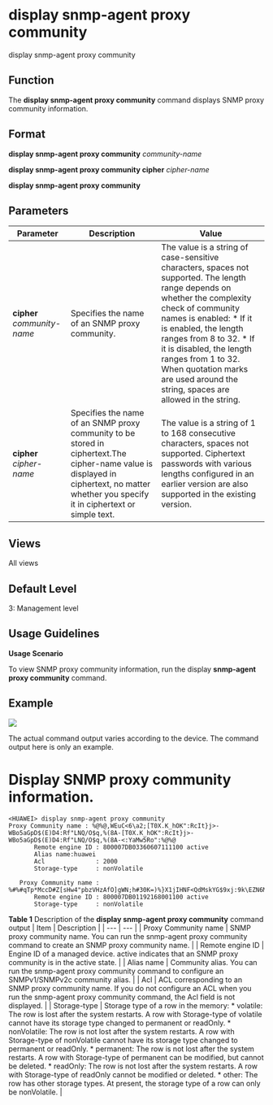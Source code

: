 display snmp-agent proxy community
==================================

display snmp-agent proxy community

Function
--------



The **display snmp-agent proxy community** command displays SNMP proxy community information.




Format
------

**display snmp-agent proxy community** *community-name*

**display snmp-agent proxy community cipher** *cipher-name*

**display snmp-agent proxy community**


Parameters
----------

| Parameter | Description | Value |
| --- | --- | --- |
| **cipher** *community-name* | Specifies the name of an SNMP proxy community. | The value is a string of case-sensitive characters, spaces not supported. The length range depends on whether the complexity check of community names is enabled:   * If it is enabled, the length ranges from 8 to 32. * If it is disabled, the length ranges from 1 to 32.   When quotation marks are used around the string, spaces are allowed in the string. |
| **cipher** *cipher-name* | Specifies the name of an SNMP proxy community to be stored in ciphertext.The cipher-name value is displayed in ciphertext, no matter whether you specify it in ciphertext or simple text. | The value is a string of 1 to 168 consecutive characters, spaces not supported. Ciphertext passwords with various lengths configured in an earlier version are also supported in the existing version. |



Views
-----

All views


Default Level
-------------

3: Management level


Usage Guidelines
----------------

**Usage Scenario**

To view SNMP proxy community information, run the display **snmp-agent proxy community** command.


Example
-------

![](../public_sys-resources/note_3.0-en-us.png) 

The actual command output varies according to the device. The command output here is only an example.


# Display SNMP proxy community information.
```
<HUAWEI> display snmp-agent proxy community
Proxy Community name : %@%@,WEuC<6\a2;[T0X.K_hOK":RcIt}j>-WBo5aGpD$(E)D4:Rf"LNQ/O$q,%(8A-[T0X.K_hOK":RcIt}j>-WBo5aGpD$(E)D4:Rf"LNQ/O$q,%(8A-<:YaMw5Ro":%@%@
       Remote engine ID : 800007DB03360607111100 active
       Alias name:huawei
       Acl              : 2000
       Storage-type     : nonVolatile

   Proxy Community name : %#%#qTp*MccD#Z[sHw4"pbzVHzAfO]gWN;h#30K=)%}X1jIHNF<QdMskYG$9xj:9k\EZN6Mi!Hrt@\Oa8tqP%#%#
       Remote engine ID : 800007DB01192168001100 active
       Storage-type     : nonVolatile

```

**Table 1** Description of the **display snmp-agent proxy community** command output
| Item | Description |
| --- | --- |
| Proxy Community name | SNMP proxy community name.  You can run the snmp-agent proxy community command to create an SNMP proxy community name. |
| Remote engine ID | Engine ID of a managed device.  active indicates that an SNMP proxy community is in the active state. |
| Alias name | Community alias.  You can run the snmp-agent proxy community command to configure an SNMPv1/SNMPv2c community alias. |
| Acl | ACL corresponding to an SNMP proxy community name.  If you do not configure an ACL when you run the snmp-agent proxy community command, the Acl field is not displayed. |
| Storage-type | Storage type of a row in the memory:   * volatile: The row is lost after the system restarts. A row with Storage-type of volatile cannot have its storage type changed to permanent or readOnly. * nonVolatile: The row is not lost after the system restarts. A row with Storage-type of nonVolatile cannot have its storage type changed to permanent or readOnly. * permanent: The row is not lost after the system restarts. A row with Storage-type of permanent can be modified, but cannot be deleted. * readOnly: The row is not lost after the system restarts. A row with Storage-type of readOnly cannot be modified or deleted. * other: The row has other storage types.   At present, the storage type of a row can only be nonVolatile. |